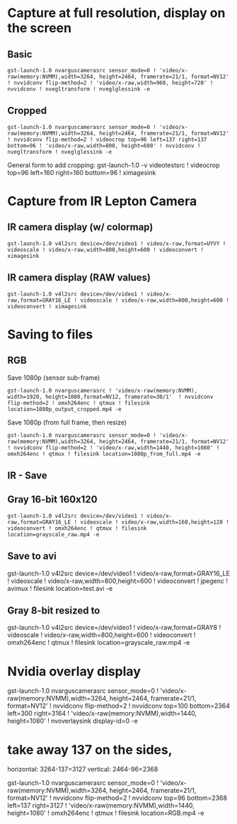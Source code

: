 # Capture at full resolution, display on the screen

## Basic
```shell
gst-launch-1.0 nvarguscamerasrc sensor_mode=0 ! 'video/x-raw(memory:NVMM),width=3264, height=2464, framerate=21/1, format=NV12' ! nvvidconv flip-method=2 ! 'video/x-raw,width=960, height=720' ! nvvidconv ! nvegltransform ! nveglglessink -e
```

## Cropped
```shell
gst-launch-1.0 nvarguscamerasrc sensor_mode=0 ! 'video/x-raw(memory:NVMM),width=3264, height=2464, framerate=21/1, format=NV12' ! nvvidconv flip-method=2 ! videocrop top=96 left=137 right=137 bottom=96 ! 'video/x-raw,width=800, height=600' ! nvvidconv ! nvegltransform ! nveglglessink -e
```

General form to add cropping:
gst-launch-1.0 -v videotestsrc ! videocrop top=96 left=160 right=160 bottom=96 ! ximagesink


# Capture from IR Lepton Camera

## IR camera display (w/ colormap)
```shell
gst-launch-1.0 v4l2src device=/dev/video1 ! video/x-raw,format=UYVY ! videoscale ! video/x-raw,width=800,height=600 ! videoconvert ! ximagesink
```

## IR camera display (RAW values)
```shell
gst-launch-1.0 v4l2src device=/dev/video1 ! video/x-raw,format=GRAY16_LE ! videoscale ! video/x-raw,width=800,height=600 ! videoconvert ! ximagesink
```


# Saving to files

## RGB
Save 1080p (sensor sub-frame)
```shell
gst-launch-1.0 nvarguscamerasrc ! 'video/x-raw(memory:NVMM), width=1920, height=1080,format=NV12, framerate=30/1'  ! nvvidconv flip-method=2 ! omxh264enc ! qtmux ! filesink location=1080p_output_cropped.mp4 -e
```

Save 1080p (from full frame, then resize)
```shell
gst-launch-1.0 nvarguscamerasrc sensor_mode=0 ! 'video/x-raw(memory:NVMM),width=3264, height=2464, framerate=21/1, format=NV12' ! nvvidconv flip-method=2 ! 'video/x-raw,width=1440, height=1080' ! omxh264enc ! qtmux ! filesink location=1080p_from_full.mp4 -e
```

## IR  - Save 
## Gray 16-bit 160x120
```shell
gst-launch-1.0 v4l2src device=/dev/video1 ! video/x-raw,format=GRAY16_LE ! videoscale ! video/x-raw,width=160,height=120 ! videoconvert ! omxh264enc ! qtmux ! filesink location=grayscale_raw.mp4 -e
```
## Save to avi
gst-launch-1.0 v4l2src device=/dev/video1 ! video/x-raw,format=GRAY16_LE ! videoscale ! video/x-raw,width=800,height=600 ! videoconvert ! jpegenc ! avimux ! filesink location=test.avi -e

## Gray 8-bit resized to 
gst-launch-1.0 v4l2src device=/dev/video1 ! video/x-raw,format=GRAY8 ! videoscale ! video/x-raw,width=800,height=600 ! videoconvert ! omxh264enc ! qtmux ! filesink location=grayscale_raw.mp4 -e


# Nvidia overlay display
gst-launch-1.0 nvarguscamerasrc sensor_mode=0 ! 'video/x-raw(memory:NVMM),width=3264, height=2464, framerate=21/1, format=NV12' ! nvvidconv flip-method=2  ! nvvidconv top=100 bottom=2364 left=300 right=3164 ! 'video/x-raw(memory:NVMM),width=1440, height=1080' ! nvoverlaysink display-id=0 -e


# take away 137 on the sides, 

horizontal: 3264-137=3127
vertical: 2464-96=2368

gst-launch-1.0 nvarguscamerasrc sensor_mode=0 ! 'video/x-raw(memory:NVMM),width=3264, height=2464, framerate=21/1, format=NV12' ! nvvidconv flip-method=2  ! nvvidconv top=96 bottom=2368 left=137 right=3127 ! 'video/x-raw(memory:NVMM),width=1440, height=1080' ! omxh264enc ! qtmux ! filesink location=RGB.mp4 -e 